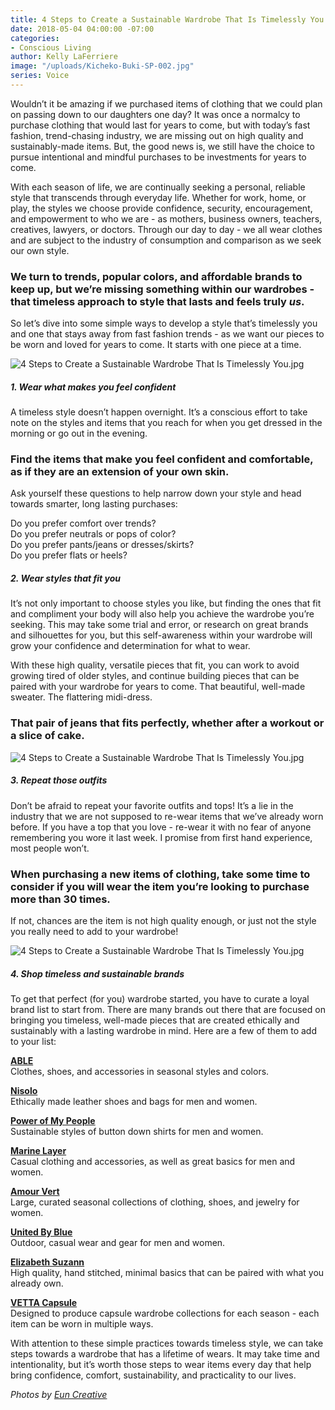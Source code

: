 ```yaml
---
title: 4 Steps to Create a Sustainable Wardrobe That Is Timelessly You
date: 2018-05-04 04:00:00 -07:00
categories:
- Conscious Living
author: Kelly LaFerriere
image: "/uploads/Kicheko-Buki-SP-002.jpg"
series: Voice
---
```


Wouldn’t it be amazing if we purchased items of clothing that we could plan on passing down to our daughters one day? It was once a normalcy to purchase clothing that would last for years to come, but with today’s fast fashion, trend-chasing industry, we are missing out on high quality and sustainably-made items. But, the good news is, we still have the choice to pursue intentional and mindful purchases to be investments for years to come. 

With each season of life, we are continually seeking a personal, reliable style that transcends through everyday life. Whether for work, home, or play, the styles we choose provide confidence, security, encouragement, and empowerment to who we are - as mothers, business owners, teachers, creatives, lawyers, or doctors. Through our day to day - we all wear clothes and are subject to the industry of consumption and comparison as we seek our own style. 

### We turn to trends, popular colors, and affordable brands to keep up, but we’re missing something within our wardrobes - that timeless approach to style that lasts and feels truly _us_. 

So let’s dive into some simple ways to develop a style that’s timelessly you and one that stays away from fast fashion trends - as we want our pieces to be worn and loved for years to come. It starts with one piece at a time.

![4 Steps to Create a Sustainable Wardrobe That Is Timelessly You.jpg](/uploads/Kicheko-Buki-SP-008.jpg)

##### 1. Wear what makes you feel confident

A timeless style doesn’t happen overnight. It’s a conscious effort to take note on the styles and items that you reach for when you get dressed in the morning or go out in the evening. 

### Find the items that make you feel confident and comfortable, as if they are an extension of your own skin.

Ask yourself these questions to help narrow down your style and head towards smarter, long lasting purchases:

Do you prefer comfort over trends?  
Do you prefer neutrals or pops of color?  
Do you prefer pants/jeans or dresses/skirts?  
Do you prefer flats or heels?

##### 2. Wear styles that fit you

It’s not only important to choose styles you like, but finding the ones that fit and compliment your body will also help you achieve the wardrobe you’re seeking. This may take some trial and error, or research on great brands and silhouettes for you, but this self-awareness within your wardrobe will grow your confidence and determination for what to wear.

With these high quality, versatile pieces that fit, you can work to avoid growing tired of older styles, and continue building pieces that can be paired with your wardrobe for years to come. That beautiful, well-made sweater. The flattering midi-dress. 

### That pair of jeans that fits perfectly, whether after a workout or a slice of cake.

![4 Steps to Create a Sustainable Wardrobe That Is Timelessly You.jpg](/uploads/Kicheko-Buki-SP-004.jpg)

##### 3. Repeat those outfits

Don’t be afraid to repeat your favorite outfits and tops! It’s a lie in the industry that we are not supposed to re-wear items that we’ve already worn before. If you have a top that you love - re-wear it with no fear of anyone remembering you wore it last week. I promise from first hand experience, most people won’t.

### When purchasing a new items of clothing, take some time to consider if you will wear the item you’re looking to purchase more than 30 times. 

If not, chances are the item is not high quality enough, or just not the style you really need to add to your wardrobe! 

![4 Steps to Create a Sustainable Wardrobe That Is Timelessly You.jpg](/uploads/Kicheko-Buki-SP-003.jpg)

##### 4. Shop timeless and sustainable brands 

To get that perfect (for you) wardrobe started, you have to curate a loyal brand list to start from. There are many brands out there that are focused on bringing you timeless, well-made pieces that are created ethically and sustainably with a lasting wardrobe in mind. Here are a few of them to add to your list: 

**[ABLE](https://www.livefashionable.com/)**  
Clothes, shoes, and accessories in seasonal styles and colors.  

**[Nisolo](https://nisolo.com/)**  
Ethically made leather shoes and bags for men and women.  

**[Power of My People](https://powerofmypeople.com/)**   
Sustainable styles of button down shirts for men and women.  

**[Marine Layer](https://www.marinelayer.com/)**  
Casual clothing and accessories, as well as great basics for men and women.  

**[Amour Vert](https://amourvert.com/)**  
Large, curated seasonal collections of clothing, shoes, and jewelry for women.  

**[United By Blue](https://unitedbyblue.com/)**  
Outdoor, casual wear and gear for men and women. 
 
**[Elizabeth Suzann](https://elizabethsuzann.com/)**  
High quality, hand stitched, minimal basics that can be paired with what you already own.  

**[VETTA Capsule](https://www.vettacapsule.com/)**  
Designed to produce capsule wardrobe collections for each season - each item can be worn in multiple ways.

With attention to these simple practices towards timeless style, we can take steps towards a wardrobe that has a lifetime of wears. It may take time and intentionality, but it’s worth those steps to wear items every day that help bring confidence, comfort, sustainability, and practicality to our lives.

_Photos by [Eun Creative](http://www.euncreative.com/)_